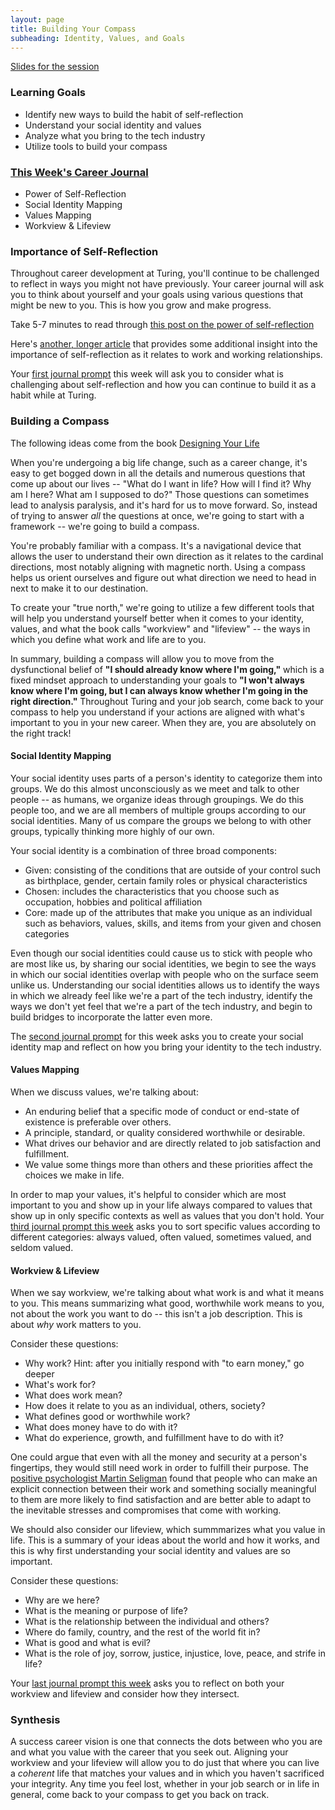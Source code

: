 ```yaml
---
layout: page
title: Building Your Compass
subheading: Identity, Values, and Goals
---
```


[Slides for the session](https://docs.google.com/presentation/d/1VaCY9QmqUSMXJ90lfx0wKM85ZUIXS3UiErFuQU_dwAg/edit?usp=sharing)

### Learning Goals
* Identify new ways to build the habit of self-reflection
* Understand your social identity and values
* Analyze what you bring to the tech industry
* Utilize tools to build your compass

### [This Week's Career Journal](/module_one/mod1_career_journal_prompts#week-2)
* Power of Self-Reflection
* Social Identity Mapping
* Values Mapping
* Workview & Lifeview

### Importance of Self-Reflection
Throughout career development at Turing, you'll continue to be challenged to reflect in ways you might not have previously. Your career journal will ask you to think about yourself and your goals using various questions that might be new to you. This is how you grow and make progress.

Take 5-7 minutes to read through [this post on the power of self-reflection](https://medium.com/publishous/the-power-of-self-reflection-c1a654ea03a)

Here's [another, longer article](https://www.smashingmagazine.com/2018/01/importance-self-reflection-part-2/) that provides some additional insight into the importance of self-reflection as it relates to work and working relationships.

Your [first journal prompt](/module_one/mod1_career_journal_prompts#week-2) this week will ask you to consider what is challenging about self-reflection and how you can continue to build it as a habit while at Turing.

### Building a Compass
The following ideas come from the book [Designing Your Life](https://bookshop.org/books/designing-your-life-how-to-build-a-well-lived-joyful-life/9781101875322)

When you're undergoing a big life change, such as a career change, it's easy to get bogged down in all the details and numerous questions that come up about our lives -- "What do I want in life? How will I find it? Why am I here? What am I supposed to do?" Those questions can sometimes lead to analysis paralysis, and it's hard for us to move forward. So, instead of trying to answer *all* the questions at once, we're going to start with a framework -- we're going to build a compass.

You're probably familiar with a compass. It's a navigational device that allows the user to understand their own direction as it relates to the cardinal directions, most notably aligning with magnetic north. Using a compass helps us orient ourselves and figure out what direction we need to head in next to make it to our destination.

To create your "true north," we're going to utilize a few different tools that will help you understand yourself better when it comes to your identity, values, and what the book calls "workview" and "lifeview" -- the ways in which you define what work and life are to you.

In summary, building a compass will allow you to move from the dysfunctional belief of **"I should already know where I'm going,"** which is a fixed mindset approach to understanding your goals to **"I won't always know where I'm going, but I can always know whether I'm going in the right direction."** Throughout Turing and your job search, come back to your compass to help you understand if your actions are aligned with what's important to you in your new career. When they are, you are absolutely on the right track!

#### Social Identity Mapping
Your social identity uses parts of a person's identity to categorize them into groups. We do this almost unconsciously as we meet and talk to other people -- as humans, we organize ideas through groupings. We do this people too, and we are all members of multiple groups according to our social identities. Many of us compare the groups we belong to with other groups, typically thinking more highly of our own.

Your social identity is a combination of three broad components:

* Given: consisting of the conditions that are outside of your control such as birthplace, gender, certain family roles or physical characteristics
* Chosen: includes the characteristics that you choose such as occupation, hobbies and political affiliation
* Core: made up of the attributes that make you unique as an individual such as behaviors, values, skills, and items from your given and chosen categories

Even though our social identities could cause us to stick with people who are most like us, by sharing our social identities, we begin to see the ways in which our social identities overlap with people who on the surface seem unlike us. Understanding our social identities allows us to identify the ways in which we already feel like we're a part of the tech industry, identify the ways we don't yet feel that we're a part of the tech industry, and begin to build bridges to incorporate the latter even more.

The [second journal prompt](/module_one/mod1_career_journal_prompts#week-2) for this week asks you to create your social identity map and reflect on how you bring your identity to the tech industry.

#### Values Mapping
When we discuss values, we're talking about:

* An enduring belief that a specific mode of conduct or end-state of existence is preferable over others.
* A principle, standard, or quality considered worthwhile or desirable.
* What drives our behavior and are directly related to job satisfaction and fulfillment.
* We value some things more than others and these priorities affect the choices we make in life.

In order to map your values, it's helpful to consider which are most important to you and show up in your life always compared to values that show up in only specific contexts as well as values that you don't hold. Your [third journal prompt this week](/module_one/mod1_career_journal_prompts#week-2) asks you to sort specific values according to different categories: always valued, often valued, sometimes valued, and seldom valued.

#### Workview & Lifeview
When we say workview, we're talking about what work is and what it means to you. This means summarizing what good, worthwhile work means to you, not about the work you want to do -- this isn't a job description. This is about *why* work matters to you.

Consider these questions:

* Why work? Hint: after you initially respond with "to earn money," go deeper
* What's work for?
* What does work mean?
* How does it relate to you as an individual, others, society?
* What defines good or worthwhile work?
* What does money have to do with it?
* What do experience, growth, and fulfillment have to do with it?

One could argue that even with all the money and security at a person's fingertips, they would still need work in order to fulfill their purpose. The [positive psychologist Martin Seligman](https://bookshop.org/books/flourish-a-visionary-new-understanding-of-happiness-and-well-being/9781439190760) found that people who can make an explicit connection between their work and something socially meaningful to them are more likely to find satisfaction and are better able to adapt to the inevitable stresses and compromises that come with working.

We should also consider our lifeview, which summmarizes what you value in life. This is a summary of your ideas about the world and how it works, and this is why first understanding your social identity and values are so important.

Consider these questions:

* Why are we here?
* What is the meaning or purpose of life?
* What is the relationship between the individual and others?
* Where do family, country, and the rest of the world fit in?
* What is good and what is evil?
* What is the role of joy, sorrow, justice, injustice, love, peace, and strife in life?

Your [last journal prompt this week](/module_one/mod1_career_journal_prompts#week-2) asks you to reflect on both your workview and lifeview and consider how they intersect.

### Synthesis
A success career vision is one that connects the dots between who you are and what you value with the career that you seek out. Aligning your workview and your lifeview will allow you to do just that where you can live a *coherent* life that matches your values and in which you haven't sacrificed your integrity. Any time you feel lost, whether in your job search or in life in general, come back to your compass to get you back on track.
